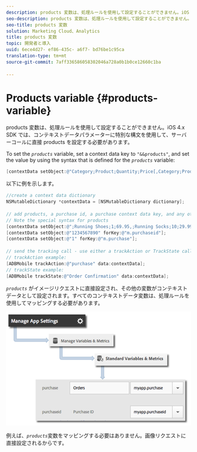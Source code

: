 ```yaml
---
description: products 変数は、処理ルールを使用して設定することができません。iOS 4.x SDK では、コンテキストデータパラメーターに特別な構文を使用して、サーバーコールに直接 products を設定する必要があります。
seo-description: products 変数は、処理ルールを使用して設定することができません。iOS 4.x SDK では、コンテキストデータパラメーターに特別な構文を使用して、サーバーコールに直接 products を設定する必要があります。
seo-title: products 変数
solution: Marketing Cloud、Analytics
title: products 変数
topic: 開発者と導入
uuid: 6ece4d27- ef86-435c- a6f7- bd76be1c95ca
translation-type: tm+mt
source-git-commit: 7aff336586058302046a728a0b1b0ce12660c1ba

---
```



# Products variable {#products-variable}

products 変数は、処理ルールを使用して設定することができません。iOS 4.x SDK では、コンテキストデータパラメーターに特別な構文を使用して、サーバーコールに直接 products を設定する必要があります。

To set the *`products`* variable, set a context data key to `"&&products"`, and set the value by using the syntax that is defined for the *`products`* variable:

```objective-c
[contextData setObject:@"Category;Product;Quantity;Price[,Category;Product;Quantity;Price]" forKey:@"&&products"];
```

以下に例を示します。

```objective-c
//create a context data dictionary 
NSMutableDictionary *contextData = [NSMutableDictionary dictionary]; 
 
// add products, a purchase id, a purchase context data key, and any other data you want to collect. 
// Note the special syntax for products 
[contextData setObject:@";Running Shoes;1;69.95,;Running Socks;10;29.99" forKey:@"&&products"]; 
[contextData setObject:@"1234567890" forKey:@"m.purchaseid"]; 
[contextData setObject:@"1" forKey:@"m.purchase"]; 
 
// send the tracking call - use either a trackAction or TrackState call. 
// trackAction example: 
[ADBMobile trackAction:@"purchase" data:contextData]; 
// trackState example: 
[ADBMobile trackState:@"Order Confirmation" data:contextData]; 
```

*`products`* がイメージリクエストに直接設定され、その他の変数がコンテキストデータとして設定されます。すべてのコンテキストデータ変数は、処理ルールを使用してマッピングする必要があります。

![](assets/map-products.png)

例えば、*`products`*&#x200B;変数をマッピングする必要はありません。画像リクエストに直接設定されるからです。
